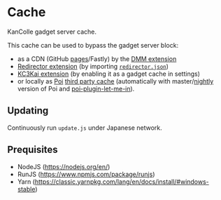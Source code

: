 # Cache

KanColle gadget server cache.

This cache can be used to bypass the gadget server block:

- as a CDN (GitHub [pages](https://kcwiki.github.io/cache/gadget_html5/js/kcs_const.js)/Fastly) by the [DMM extension](https://github.com/kcwiki/chrome-extension-dmm)
- [Redirector extension](https://github.com/einaregilsson/Redirector) (by importing [`redirector.json`](https://github.com/kcwiki/cache/blob/master/redirector.json))
- [KC3Kai extension](https://github.com/KC3Kai/KC3Kai) (by enabling it as a gadget cache in settings)
- or locally as [Poi](https://github.com/poooi/poi) [third party cache](https://github.com/kcwiki/cache/releases) (automatically with master/[nightly](https://nightly.poi.moe/) version of Poi and [poi-plugin-let-me-in](https://github.com/kcwiki/poi-plugin-let-me-in)).

## Updating

Continuously run `update.js` under Japanese network.

## Prequisites


- NodeJS (https://nodejs.org/en/)
- RunJS (https://www.npmjs.com/package/runjs)
- Yarn (https://classic.yarnpkg.com/lang/en/docs/install/#windows-stable)

